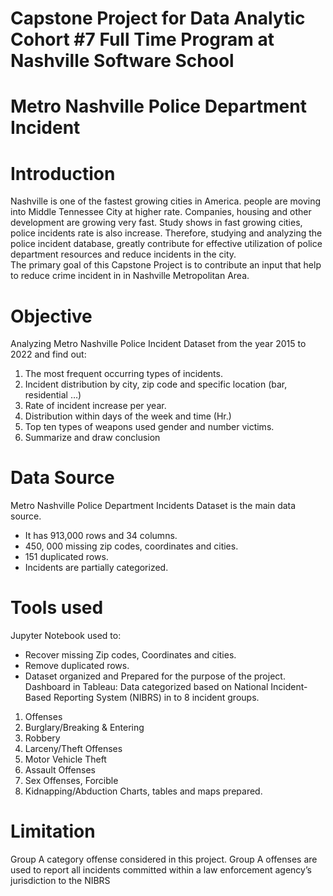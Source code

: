 # Capstone Project for Data Analytic Cohort #7 Full Time Program at Nashville Software School  
# Metro Nashville Police Department Incident 
# Introduction

Nashville is one of the fastest growing cities in America. people are moving into Middle Tennessee City at higher rate. Companies, housing and other development are growing very fast.  Study shows in fast growing cities, police incidents rate is also increase. Therefore, studying and analyzing the police incident database, greatly contribute for effective utilization of police department resources and reduce incidents in the city.  
The primary goal of this Capstone Project is to contribute an input that help to reduce crime incident in in Nashville Metropolitan Area.  
# Objective
Analyzing Metro Nashville Police Incident Dataset from the year 2015 to 2022
  and find out:
  1.  The most frequent occurring types of incidents.
  2.  Incident distribution by city, zip code and specific location (bar, residential …) 
  3.  Rate of incident increase per year.
  4.  Distribution within days of the week and time (Hr.)
  5.  Top ten types of weapons used gender and number victims. 
  6.  Summarize and draw conclusion
# Data Source
 Metro Nashville Police Department Incidents Dataset is the main data source.
  - It has 913,000 rows and 34 columns.
  - 450, 000 missing zip codes, coordinates and cities.
  - 151 duplicated rows.
  - Incidents are partially categorized.
# Tools used 
Jupyter Notebook used to:
  - Recover missing  Zip codes, Coordinates and cities. 
  - Remove duplicated rows.
  - Dataset organized and Prepared for the purpose of the project. 
Dashboard in Tableau:
Data categorized  based on National Incident-Based Reporting System (NIBRS) in to 8 incident groups.
  1.	Offenses                       
  2.	Burglary/Breaking & Entering   	
  3.	Robbery   					           
  4.	Larceny/Theft Offenses  
  5.	Motor Vehicle Theft
  6.	Assault Offenses    
  7.	Sex Offenses, Forcible
  8.  Kidnapping/Abduction
Charts, tables and maps prepared.  
# Limitation
Group A category offense considered in this project. Group A offenses are used to report all incidents committed within a law enforcement agency’s jurisdiction to the NIBRS

